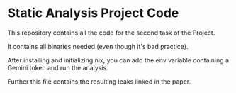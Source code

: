 # Static Analysis Project Code
This repository contains all the code for the second task of the Project.

It contains all binaries needed (even though it's bad practice).

After installing and initializing nix, you can add the env variable containing a Gemini token and run the analysis.

Further this file contains the resulting leaks linked in the paper.

